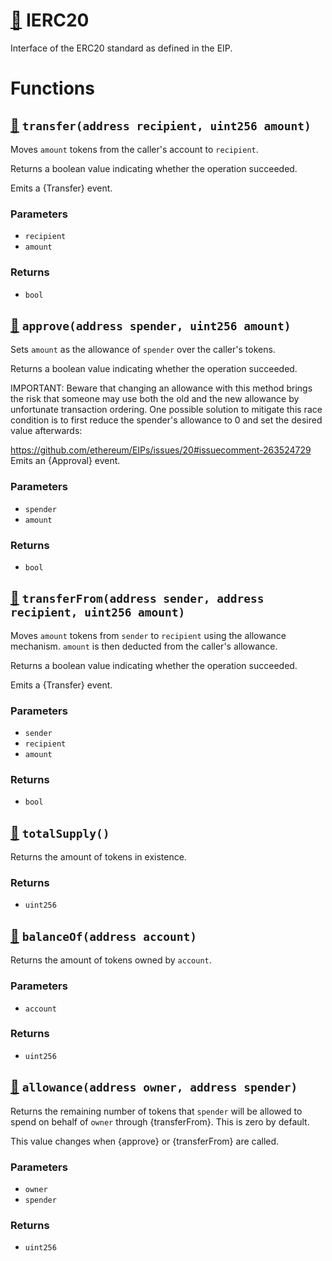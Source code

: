 # [🔗](contracts/interfaces/IERC20.sol#L3) IERC20

Interface of the ERC20 standard as defined in the EIP.

# Functions

## [🔗](contracts/interfaces/IERC20.sol#L23) `transfer(address recipient, uint256 amount)`

Moves `amount` tokens from the caller's account to `recipient`.

Returns a boolean value indicating whether the operation succeeded.

Emits a {Transfer} event.

### Parameters

- `recipient`
- `amount`

### Returns

- `bool`

## [🔗](contracts/interfaces/IERC20.sol#L34) `approve(address spender, uint256 amount)`

Sets `amount` as the allowance of `spender` over the caller's tokens.

Returns a boolean value indicating whether the operation succeeded.

IMPORTANT: Beware that changing an allowance with this method brings the risk that someone may use both the old and the new allowance by unfortunate transaction ordering. One possible solution to mitigate this race condition is to first reduce the spender's allowance to 0 and set the desired value afterwards:

https://github.com/ethereum/EIPs/issues/20#issuecomment-263524729 Emits an {Approval} event.

### Parameters

- `spender`
- `amount`

### Returns

- `bool`

## [🔗](contracts/interfaces/IERC20.sol#L51) `transferFrom(address sender, address recipient, uint256 amount)`

Moves `amount` tokens from `sender` to `recipient` using the allowance mechanism. `amount` is then deducted from the caller's allowance.

Returns a boolean value indicating whether the operation succeeded.

Emits a {Transfer} event.

### Parameters

- `sender`
- `recipient`
- `amount`

### Returns

- `bool`

## [🔗](contracts/interfaces/IERC20.sol#L64) `totalSupply()`

Returns the amount of tokens in existence.

### Returns

- `uint256`

## [🔗](contracts/interfaces/IERC20.sol#L69) `balanceOf(address account)`

Returns the amount of tokens owned by `account`.

### Parameters

- `account`

### Returns

- `uint256`

## [🔗](contracts/interfaces/IERC20.sol#L74) `allowance(address owner, address spender)`

Returns the remaining number of tokens that `spender` will be allowed to spend on behalf of `owner` through {transferFrom}. This is zero by default.

This value changes when {approve} or {transferFrom} are called.

### Parameters

- `owner`
- `spender`

### Returns

- `uint256`
